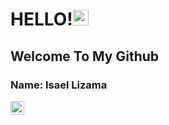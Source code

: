 
# HELLO!<img src="https://media.giphy.com/media/hvRJCLFzcasrR4ia7z/giphy.gif" width="25px">
## Welcome To My Github
### Name: Isael Lizama <a href="https://www.linkedin.com/in/isael-lizama/">
  <img align="left" alt="Abhishek's LinkedIN" width="22px" src="https://raw.githubusercontent.com/peterthehan/peterthehan/master/assets/linkedin.svg" />
</a>
<!---
ArizonaMangoJuice/ArizonaMangoJuice is a ✨ special ✨ repository because its `README.md` (this file) appears on your GitHub profile.
You can click the Preview link to take a look at your changes.
--->
